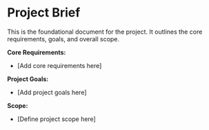 # Project Brief

This is the foundational document for the project. It outlines the core requirements, goals, and overall scope.

**Core Requirements:**
- [Add core requirements here]

**Project Goals:**
- [Add project goals here]

**Scope:**
- [Define project scope here]
